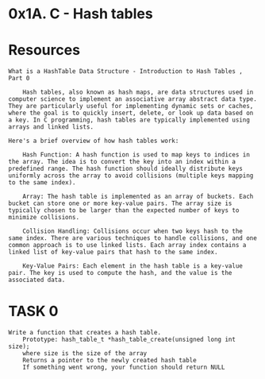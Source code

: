 # 0x1A. C - Hash tables

# Resources

    What is a HashTable Data Structure - Introduction to Hash Tables , Part 0

        Hash tables, also known as hash maps, are data structures used in computer science to implement an associative array abstract data type. They are particularly useful for implementing dynamic sets or caches, where the goal is to quickly insert, delete, or look up data based on a key. In C programming, hash tables are typically implemented using arrays and linked lists.

    Here's a brief overview of how hash tables work:

        Hash Function: A hash function is used to map keys to indices in the array. The idea is to convert the key into an index within a predefined range. The hash function should ideally distribute keys uniformly across the array to avoid collisions (multiple keys mapping to the same index).

        Array: The hash table is implemented as an array of buckets. Each bucket can store one or more key-value pairs. The array size is typically chosen to be larger than the expected number of keys to minimize collisions.

        Collision Handling: Collisions occur when two keys hash to the same index. There are various techniques to handle collisions, and one common approach is to use linked lists. Each array index contains a linked list of key-value pairs that hash to the same index.

        Key-Value Pairs: Each element in the hash table is a key-value pair. The key is used to compute the hash, and the value is the associated data.

# TASK 0

    Write a function that creates a hash table.
        Prototype: hash_table_t *hash_table_create(unsigned long int size);
        where size is the size of the array
        Returns a pointer to the newly created hash table
        If something went wrong, your function should return NULL
